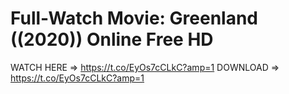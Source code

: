 # Full-Watch Movie: Greenland ((2020)) Online Free HD
 WATCH HERE => https://t.co/EyOs7cCLkC?amp=1
DOWNLOAD => https://t.co/EyOs7cCLkC?amp=1
